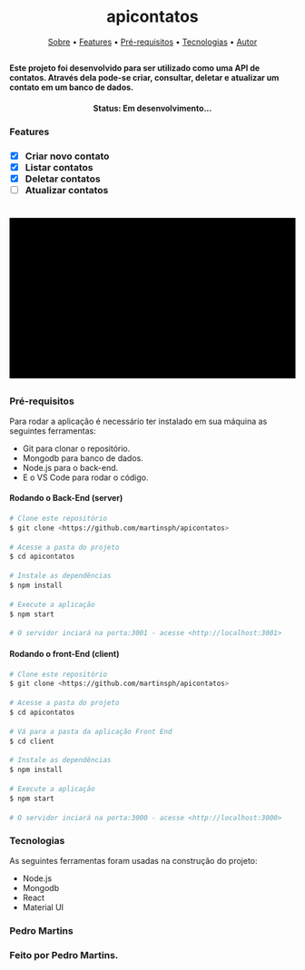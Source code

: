 <h1 align="center">apicontatos</h1>

<p align="center">
 <a href="#about">Sobre</a> • 
 <a href="#features">Features</a> • 
 <a href="#requirements">Pré-requisitos</a> • 
 <a href="#tecnologias">Tecnologias</a> •
 <a href="#autor">Autor</a>
</p>

<h2 id="about">
<h4> Este projeto foi desenvolvido para ser utilizado como uma API de contatos. Através dela pode-se criar, consultar, deletar e atualizar um contato em um banco de dados. </h4>

<h4 align="center"> 
  Status: Em desenvolvimento...
</h4>

<h3 id="features">Features<h3>

- [x] Criar novo contato
- [x] Listar contatos
- [x] Deletar contatos
- [ ] Atualizar contatos

<h1 align="center">
  <img alt="api contatos" title="#API_Contatos" src="./apicontato.gif" />
</h1>

<h3 id="requirements">Pré-requisitos</h3>

Para rodar a aplicação é necessário ter instalado em sua máquina as seguintes ferramentas:

- Git para clonar o repositório.
- Mongodb para banco de dados.
- Node.js para o back-end.
- E o VS Code para rodar o código.

<h4>Rodando o Back-End (server)</h4>

```bash
# Clone este repositório
$ git clone <https://github.com/martinsph/apicontatos>

# Acesse a pasta do projeto
$ cd apicontatos

# Instale as dependências
$ npm install

# Execute a aplicação
$ npm start

# O servidor inciará na porta:3001 - acesse <http://localhost:3001>
```

<h4>Rodando o front-End (client)</h4>

```bash
# Clone este repositório
$ git clone <https://github.com/martinsph/apicontatos>

# Acesse a pasta do projeto
$ cd apicontatos

# Vá para a pasta da aplicação Front End
$ cd client

# Instale as dependências
$ npm install

# Execute a aplicação
$ npm start

# O servidor inciará na porta:3000 - acesse <http://localhost:3000>
```

<h3 id="tecnologias">Tecnologias</h3>

As seguintes ferramentas foram usadas na construção do projeto:

- Node.js
- Mongodb
- React
- Material UI

<h3 id="autor">Pedro Martins<h3>
<p>Feito por Pedro Martins.</p>
